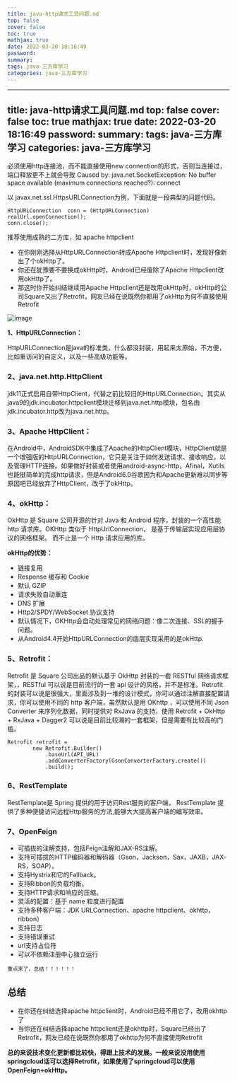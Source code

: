 ```yaml
---
title: java-http请求工具问题.md
top: false
cover: false
toc: true
mathjax: true
date: 2022-03-20 18:16:49
password:
summary:
tags: java-三方库学习
categories: java-三方库学习
---
```

---
title: java-http请求工具问题.md
top: false
cover: false
toc: true
mathjax: true
date: 2022-03-20 18:16:49
password:
summary:
tags: java-三方库学习
categories: java-三方库学习
---
必须使用http连接池，而不能直接使用new connection的形式，否则当连接过，端口释放更不上就会导致
Caused by: java.net.SocketException: No buffer space available (maximum connections reached?): connect

以 javax.net.ssl.HttpsURLConnection为例，下面就是一段典型的问题代码。
~~~
HttpURLConnection  conn = (HttpURLConnection) realUrl.openConnection();
conn.close();
~~~

推荐使用成熟的二方库，如
apache httpclient

*   在你刚刚选择从HttpURLConnection转成Apache Httpclient时，发现好像新出了个okHttp了。
*   你还在犹豫要不要换成okHttp时，Android已经废除了Apache Httpclient改用okHttp了。
*   那这时你开始纠结继续用Apache Httpclient还是改用okHttp时，okHttp的公司Square又出了Retrofit，网友已经在说既然你都用了okHttp为何不直接使用Retrofit

![image](https://upload-images.jianshu.io/upload_images/13965490-6669050d9fee2041.jpg?imageMogr2/auto-orient/strip%7CimageView2/2/w/1240)

**1、HttpURLConnection：**

HttpURLConnection是java的标准类，什么都没封装，用起来太原始，不方便，比如重访问的自定义，以及一些高级功能等。

### 2、java.net.http.HttpClient

jdk11正式启用自带HttpClient，代替之前比较旧的HttpURLConnection。其实从java9的jdk.incubator.httpclient模块迁移到java.net.http模块，包名由jdk.incubator.http改为java.net.http。

### **3、Apache HttpClient：**

在Android中，AndroidSDK中集成了Apache的HttpClient模块，HttpClient就是一个增强版的HttpURLConnection，它只是关注于如何发送请求、接收响应，以及管理HTTP连接。如果做好封装或者使用android-async-http，Afinal，Xutils也能挺简单的完成http请求，但是Android6.0谷歌因为和Apache更新难以同步等原因吧已经放弃了HttpClient，改于了okHttp。

### **4、okHttp：**

OkHttp 是 Square 公司开源的针对 Java 和 Android 程序，封装的一个高性能 http 请求库。OKHttp 类似于 HttpUrlConnection， 是基于传输层实现应用层协议的网络框架。 而不止是一个 Http 请求应用的库。

**okHttp的优势：**

*   链接复用
*   Response 缓存和 Cookie
*   默认 GZIP
*   请求失败自动重连
*   DNS 扩展
*   Http2/SPDY/WebSocket 协议支持
*   默认情况下，OKHttp会自动处理常见的网络问题：像二次连接、SSL的握手问题。
*   从Android4.4开始HttpURLConnection的底层实现采用的是okHttp.

### 5、Retrofit：

Retrofit 是 Square 公司出品的默认基于 OkHttp 封装的一套 RESTful 网络请求框架，，RESTful 可以说是目前流行的一套 api 设计的风格，并不是标准。Retrofit 的封装可以说是很强大，里面涉及到一堆的设计模式，你可以通过注解直接配置请求，你可以使用不同的 http 客户端，虽然默认是用 OKhttp ，可以使用不同 Json Converter 来序列化数据，同时提供对 RxJava 的支持，使用 Retrofit + OkHttp + RxJava + Dagger2 可以说是目前比较潮的一套框架，但是需要有比较高的门槛。

```
Retrofit retrofit =
        new Retrofit.Builder()
            .baseUrl(API_URL)
            .addConverterFactory(GsonConverterFactory.create())
            .build();
```

### 6、RestTemplate

RestTemplate是 Spring 提供的用于访问Rest服务的客户端， RestTemplate 提供了多种便捷访问远程Http服务的方法,能够大大提高客户端的编写效率。

### 7、OpenFeign

*   可插拔的注解支持，包括Feign注解和JAX-RS注解。
*   支持可插拔的HTTP编码器和解码器（Gson，Jackson，Sax，JAXB，JAX-RS，SOAP）。
*   支持Hystrix和它的Fallback。
*   支持Ribbon的负载均衡。
*   支持HTTP请求和响应的压缩。
*   灵活的配置：基于 name 粒度进行配置
*   支持多种客户端：JDK URLConnection、apache httpclient、okhttp，ribbon）
*   支持日志
*   支持错误重试
*   url支持占位符
*   可以不依赖注册中心独立运行

```
重点来了，总结！！！！！！
```

## 总结

*   在你还在纠结选择apache httpclient时，Android已经不用它了，改用okhttp了
*   当你还在纠结选择apache httpclient还是okhttp时，Square已经出了Retrofit，网友已经在说既然你都用了okhttp为何不直接使用Retrofit

**总的来说技术变化更新都比较快，得跟上技术的发展。一般来说没用使用springcloud话可以选择Retrofit，如果使用了springcloud可以使用OpenFeign+okHttp。**
